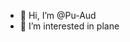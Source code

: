 - 👋 Hi, I’m @Pu-Aud
- 👀 I’m interested in plane

<!---
Pu-Aud/Pu-Aud is a ✨ special ✨ repository because its `README.md` (this file) appears on your GitHub profile.
You can click the Preview link to take a look at your changes.
--->
